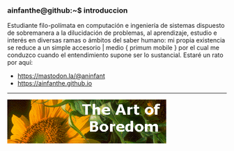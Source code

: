 ### ainfanthe@github:~$ introduccion
Estudiante filo-polímata en computación e ingeniería de sistemas dispuesto de sobremanera a la dilucidación de problemas, al aprendizaje, estudio e interés en
diversas ramas o ámbitos del saber humano: mi propia existencia se reduce a un simple accesorio | medio { primum mobile } por el cual me conduzco cuando el entendimiento supone ser lo
sustancial. Estaré un rato por aquí:
- https://mastodon.la/@aninfant
- https://ainfanthe.github.io

---

<img style="" src="https://raw.githubusercontent.com/ainfanthe/ainfanthe/main/assets/img1.png">
